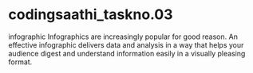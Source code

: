 # codingsaathi_taskno.03
infographic
Infographics are increasingly popular for good reason. An effective infographic delivers data and analysis in a way that helps your audience digest and understand information easily in a visually pleasing format.
